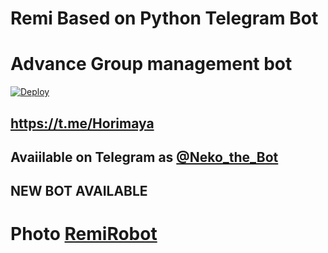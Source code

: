 

# Remi Based on Python Telegram Bot

# Advance Group management bot

[![Deploy](https://www.herokucdn.com/deploy/button.svg)](https://heroku.com/deploy?template=https://github.com/Hodacka/Remibot)

## https://t.me/Horimaya
## Avaiilable on Telegram as [@Neko_the_Bot](https://t.me/Neko_the_Bot)
## NEW BOT AVAILABLE

# Photo [RemiRobot](https://telegra.ph/file/908e0b6822d1ad5282202.jpg)
